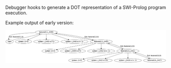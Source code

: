 Debugger hooks to generate a DOT representation of a SWI-Prolog program execution.

Example output of early version:

![Factorial Example](https://github.com/ljcoomber/prolog-dot-trace/raw/master/example/factorial.png "Factorial Example")